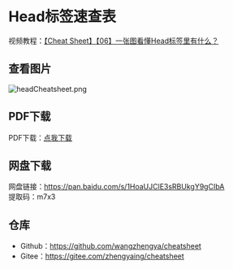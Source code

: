 # Head标签速查表

视频教程：[【Cheat Sheet】【06】一张图看懂Head标签里有什么？](https://www.bilibili.com/video/BV1ui4y1b7UW)

## 查看图片
![headCheatsheet.png](http://s.siushin.com/siushin/images/html/headCheatsheet.png)

## PDF下载
PDF下载：<a href='http://s.siushin.com/siushin/upload/html/headCheatsheet.pdf'>点我下载</a>

## 网盘下载
网盘链接：<https://pan.baidu.com/s/1HoaUJClE3sRBUkgY9gCIbA>  
提取码：m7x3

## 仓库
- Github：<https://github.com/wangzhengya/cheatsheet>
- Gitee：<https://gitee.com/zhengyaing/cheatsheet>